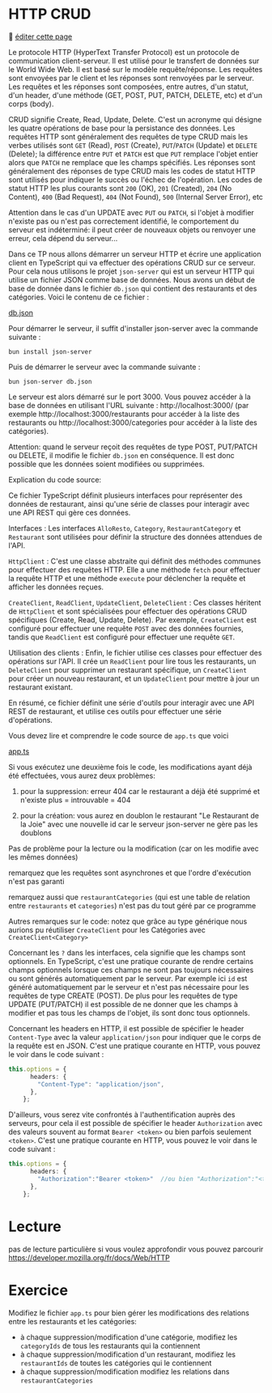 # HTTP CRUD

:memo: [éditer cette page](https://gitlab.com/-/ide/project/webdev101/webdev101.gitlab.io/edit/main/-/public/16_http_CRUD/README.md)

Le protocole HTTP (HyperText Transfer Protocol) est un protocole de communication client-serveur. Il est utilisé pour le transfert de données sur le World Wide Web. Il est basé sur le modèle requête/réponse. Les requêtes sont envoyées par le client et les réponses sont renvoyées par le serveur. Les requêtes et les réponses sont composées, entre autres, d'un statut, d'un header, d'une méthode (GET, POST, PUT, PATCH, DELETE, etc) et d'un corps (body).

CRUD signifie Create, Read, Update, Delete. C'est un acronyme qui désigne les quatre opérations de base pour la persistance des données. Les requêtes HTTP sont généralement des requêtes de type CRUD mais les verbes utilisés sont `GET` (Read), `POST` (Create), `PUT`/`PATCH` (Update) et `DELETE` (Delete); la différence entre `PUT` et `PATCH` est que `PUT` remplace l'objet entier alors que `PATCH` ne remplace que les champs spécifiés. Les réponses sont généralement des réponses de type CRUD mais les codes de statut HTTP sont utilisés pour indiquer le succès ou l'échec de l'opération. Les codes de statut HTTP les plus courants sont `200` (OK), `201` (Created), `204` (No Content), `400` (Bad Request), `404` (Not Found), `500` (Internal Server Error), etc

Attention dans le cas d'un UPDATE avec `PUT` ou `PATCH`, si l'objet à modifier n'existe pas ou n'est pas correctement identifié, le comportement du serveur est indéterminé: il peut créer de nouveaux objets ou renvoyer une erreur, cela dépend du serveur... 

Dans ce TP nous allons démarrer un serveur HTTP et écrire une application client en TypeScript qui va effectuer des opérations CRUD sur ce serveur. Pour cela nous utilisons le projet `json-server` qui est un serveur HTTP qui utilise un fichier JSON comme base de données. Nous avons un début de base de donnée dans le fichier `db.json` qui contient des restaurants et des catégories. Voici le contenu de ce fichier :

[db.json](db.json ":include :type=code json")

Pour démarrer le serveur, il suffit d'installer json-server avec la commande suivante :

```terminal
bun install json-server
```

Puis de démarrer le serveur avec la commande suivante :

```terminal
bun json-server db.json
```

Le serveur est alors démarré sur le port 3000. Vous pouvez accéder à la base de données en utilisant l'URL suivante : http://localhost:3000/ (par exemple http://localhost:3000/restaurants pour accéder à la liste des restaurants ou http://localhost:3000/categories pour accéder à la liste des catégories).

Attention: quand le serveur reçoit des requêtes de type POST, PUT/PATCH ou DELETE, il modifie le fichier `db.json` en conséquence. Il est donc possible que les données soient modifiées ou supprimées. 

Explication du code source:

Ce fichier TypeScript définit plusieurs interfaces pour représenter des données de restaurant, ainsi qu'une série de classes pour interagir avec une API REST qui gère ces données.

Interfaces : Les interfaces `AlloResto`, `Category`, `RestaurantCategory` et `Restaurant` sont utilisées pour définir la structure des données attendues de l'API.

`HttpClient` : C'est une classe abstraite qui définit des méthodes communes pour effectuer des requêtes HTTP. Elle a une méthode `fetch` pour effectuer la requête HTTP et une méthode `execute` pour déclencher la requête et afficher les données reçues.

`CreateClient`, `ReadClient`, `UpdateClient`, `DeleteClient` : Ces classes héritent de `HttpClient` et sont spécialisées pour effectuer des opérations CRUD spécifiques (Create, Read, Update, Delete). Par exemple, `CreateClient` est configuré pour effectuer une requête `POST` avec des données fournies, tandis que `ReadClient` est configuré pour effectuer une requête `GET`.

Utilisation des clients : Enfin, le fichier utilise ces classes pour effectuer des opérations sur l'API. Il crée un `ReadClient` pour lire tous les restaurants, un `DeleteClient` pour supprimer un restaurant spécifique, un `CreateClient` pour créer un nouveau restaurant, et un `UpdateClient` pour mettre à jour un restaurant existant.

En résumé, ce fichier définit une série d'outils pour interagir avec une API REST de restaurant, et utilise ces outils pour effectuer une série d'opérations.

Vous devez lire et comprendre le code source de `app.ts` que voici

[app.ts](app.ts ":include :type=code typescript")

Si vous exécutez une deuxième fois le code, les modifications ayant déjà été effectuées,
vous aurez deux problèmes:

1. pour la suppression: erreur 404 car le restaurant a déjà été supprimé et n'existe plus = introuvable = 404

2. pour la création:
vous aurez en doublon le restaurant "Le Restaurant de la Joie"
avec une nouvelle id
car le serveur json-server ne gère pas les doublons

Pas de problème pour la lecture ou la modification (car on les modifie avec les mêmes données)


remarquez que les requêtes sont asynchrones
et que l'ordre d'exécution n'est pas garanti

remarquez aussi que `restaurantCategories` (qui est une table de relation entre `restaurants` et `categories`) n'est pas du tout géré par ce programme

Autres remarques sur le code: notez que grâce au type générique <T> nous aurions pu réutiliser `CreateClient` pour les Catégories avec `CreateClient<Category>` 

Concernant les `?` dans les interfaces, cela signifie que les champs sont optionnels. En TypeScript, c'est une pratique courante de rendre certains champs optionnels lorsque ces champs ne sont pas toujours nécessaires ou sont générés automatiquement par le serveur. Par exemple ici `id` est généré automatiquement par le serveur et n'est pas nécessaire pour les requêtes de type CREATE (POST). De plus pour les requêtes de type UPDATE (PUT/PATCH) il est possible de ne donner que les champs à modifier et pas tous les champs de l'objet, ils sont donc tous optionnels. 

Concernant les headers en HTTP, il est possible de spécifier le header `Content-Type` avec la valeur `application/json` pour indiquer que le corps de la requête est en JSON. C'est une pratique courante en HTTP, vous pouvez le voir dans le code suivant :

```typescript
this.options = {
      headers: {
        "Content-Type": "application/json",
      },
    };
```

D'ailleurs, vous serez vite confrontés à l'authentification auprès des serveurs, pour cela il est possible de spécifier le header `Authorization` avec des valeurs souvent au format `Bearer <token>` ou bien parfois seulement `<token>`.
 C'est une pratique courante en HTTP, vous pouvez le voir dans le code suivant :

```typescript
this.options = {
      headers: {
        "Authorization":"Bearer <token>"  //ou bien "Authorization":"<token>"
      },
    };
```


# Lecture

pas de lecture particulière si vous voulez approfondir vous pouvez parcourir https://developer.mozilla.org/fr/docs/Web/HTTP

# Exercice

Modifiez le fichier `app.ts` pour bien gérer les modifications des relations entre les restaurants et les catégories:

- à chaque suppression/modification d'une catégorie, modifiez les `categoryIds` de tous les restaurants qui la contiennent
- à chaque suppression/modification d'un restaurant, modifiez les `restaurantIds` de toutes les catégories qui le contiennent
- à chaque suppression/modification modifiez les relations dans `restaurantCategories`
